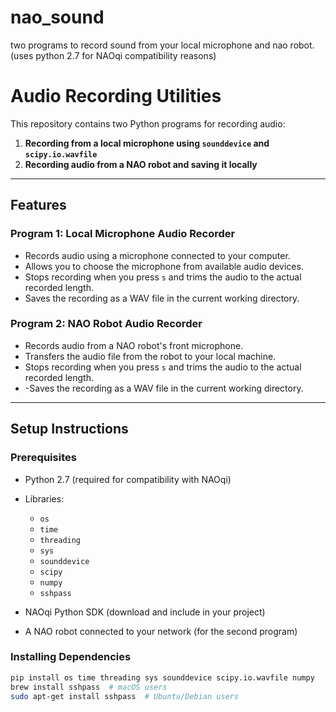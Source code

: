 # nao_sound

two programs to record sound from your local microphone and nao robot. (uses python 2.7 for NAOqi compatibility reasons)

# **Audio Recording Utilities**

This repository contains two Python programs for recording audio:
1. **Recording from a local microphone using `sounddevice` and `scipy.io.wavfile`**
2. **Recording audio from a NAO robot and saving it locally**

---

## **Features**

### Program 1: Local Microphone Audio Recorder
- Records audio using a microphone connected to your computer.
- Allows you to choose the microphone from available audio devices.
- Stops recording when you press `s` and trims the audio to the actual recorded length.
- Saves the recording as a WAV file in the current working directory.

### Program 2: NAO Robot Audio Recorder
- Records audio from a NAO robot's front microphone.
- Transfers the audio file from the robot to your local machine.
- Stops recording when you press `s` and trims the audio to the actual recorded length.
- -Saves the recording as a WAV file in the current working directory.

---

## **Setup Instructions**

### **Prerequisites**

- Python 2.7 (required for compatibility with NAOqi)
- Libraries:
  - `os`
  - `time`
  - `threading`
  - `sys`
  - `sounddevice`
  - `scipy`
  - `numpy`
  - `sshpass`

- NAOqi Python SDK (download and include in your project)
- A NAO robot connected to your network (for the second program)

### **Installing Dependencies**

```bash
pip install os time threading sys sounddevice scipy.io.wavfile numpy 
brew install sshpass  # macOS users
sudo apt-get install sshpass  # Ubuntu/Debian users
